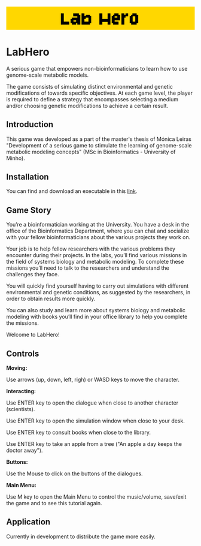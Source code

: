 ![LabHero](LabHero.png)

# LabHero

A serious game that empowers non-bioinformaticians to learn how to use genome-scale metabolic models.

The game consists of simulating distinct environmental and genetic modifications of towards specific objectives. At each game level, the player is required to define a strategy that encompasses selecting a medium and/or choosing genetic modifications to achieve a certain result.

## Introduction

This game was developed as a part of the master's thesis of Mónica Leiras "Development of a serious game to stimulate the learning of genome-scale metabolic modeling concepts" (MSc in Bioinformatics - University of Minho).

## Installation

You can find and download an executable in this [link](https://drive.google.com/file/d/1lnpiL0vEoQQWnRdPfIhEp-e2YUq5Is2z/view?usp=sharing).

## Game Story 

You’re a bioinformatician working at the University. You have a desk in the office of the Bioinformatics Department, where you can chat and socialize with your fellow bioinformaticians about the various projects they work on.

Your job is to help fellow researchers with the various problems they encounter during their projects. In the labs, you’ll find various missions in the field of systems biology and metabolic modeling. To complete these missions you’ll need to talk to the researchers and understand the challenges they face.

You will quickly find yourself having to carry out simulations with different environmental and genetic conditions, as suggested by the researchers, in order to obtain results more quickly. 

You can also study and learn more about systems biology and metabolic modeling with books you’ll find in your office library to help you complete the missions.

Welcome to LabHero!


## Controls

**Moving:**

Use arrows (up, down, left, righ) or WASD keys to move the character.

**Interacting:**

Use ENTER key to open the dialogue when close to another character (scientists).

Use ENTER key to open the simulation window when close to your desk.

Use ENTER key to consult books when close to the library.

Use ENTER key to take an apple from a tree ("An apple a day keeps the doctor away").

**Buttons:**

Use the Mouse to click on the buttons of the dialogues.

**Main Menu:**

Use M key to open the Main Menu to control the music/volume, save/exit the game and to see this tutorial again.


## Application

Currently in development to distribute the game more easily.
